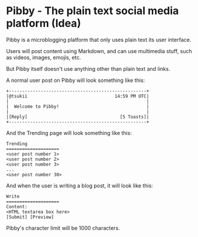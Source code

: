 # Pibby - The plain text social media platform (Idea)

Pibby is a microblogging platform that only uses plain text its user interface.

Users will post content using Markdown, and can use multimedia stuff, such as videos, images, emojis, etc.

But Pibby itself doesn't use anything other than plain text and links.

A normal user post on Pibby will look something like this:

```
+----------------------------------------------------+
|@tsukii                                 14:59 PM UTC|
|													 |
|  Welcome to Pibby!								 |
|													 |
|[Reply]							       [5 Toasts]|
+----------------------------------------------------+
```

And the Trending page will look something like this:

```
Trending
====================
<user post number 1>
<user post number 2>
<user post number 3>
...
<user post number 30>
```

And when the user is writing a blog post, it will look like this:

```
Write
====================
Content:
<HTML textarea box here>
[Submit] [Preview]
```

Pibby's character limit will be 1000 characters.